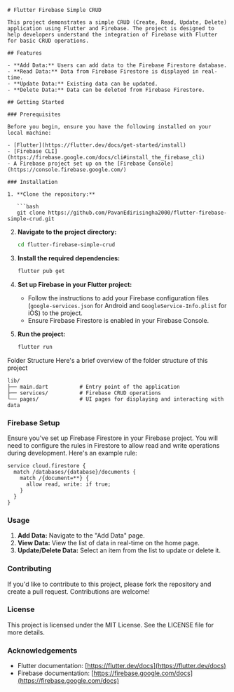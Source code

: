 ```
# Flutter Firebase Simple CRUD

This project demonstrates a simple CRUD (Create, Read, Update, Delete) application using Flutter and Firebase. The project is designed to help developers understand the integration of Firebase with Flutter for basic CRUD operations.

## Features

- **Add Data:** Users can add data to the Firebase Firestore database.
- **Read Data:** Data from Firebase Firestore is displayed in real-time.
- **Update Data:** Existing data can be updated.
- **Delete Data:** Data can be deleted from Firebase Firestore.

## Getting Started

### Prerequisites

Before you begin, ensure you have the following installed on your local machine:

- [Flutter](https://flutter.dev/docs/get-started/install)
- [Firebase CLI](https://firebase.google.com/docs/cli#install_the_firebase_cli)
- A Firebase project set up on the [Firebase Console](https://console.firebase.google.com/)

### Installation

1. **Clone the repository:**

   ```bash
   git clone https://github.com/PavanEdirisingha2000/flutter-firebase-simple-crud.git
   ```

2. **Navigate to the project directory:**

   ```bash
   cd flutter-firebase-simple-crud
   ```

3. **Install the required dependencies:**

   ```bash
   flutter pub get
   ```

4. **Set up Firebase in your Flutter project:**

   - Follow the instructions to add your Firebase configuration files (`google-services.json` for Android and `GoogleService-Info.plist` for iOS) to the project.
   - Ensure Firebase Firestore is enabled in your Firebase Console.

5. **Run the project:**

   ```bash
   flutter run
   ```

Folder Structure
Here's a brief overview of the folder structure of this project
```
lib/
├── main.dart          # Entry point of the application
├── services/          # Firebase CRUD operations
└── pages/             # UI pages for displaying and interacting with data
```



### Firebase Setup

Ensure you've set up Firebase Firestore in your Firebase project. You will need to configure the rules in Firestore to allow read and write operations during development. Here's an example rule:

```plaintext
service cloud.firestore {
  match /databases/{database}/documents {
    match /{document=**} {
      allow read, write: if true;
    }
  }
}
```

### Usage

1. **Add Data:** Navigate to the "Add Data" page.
2. **View Data:** View the list of data in real-time on the home page.
3. **Update/Delete Data:** Select an item from the list to update or delete it.

### Contributing

If you'd like to contribute to this project, please fork the repository and create a pull request. Contributions are welcome!

### License

This project is licensed under the MIT License. See the LICENSE file for more details.

### Acknowledgements

- Flutter documentation: [https://flutter.dev/docs](https://flutter.dev/docs)
- Firebase documentation: [https://firebase.google.com/docs](https://firebase.google.com/docs)
```

